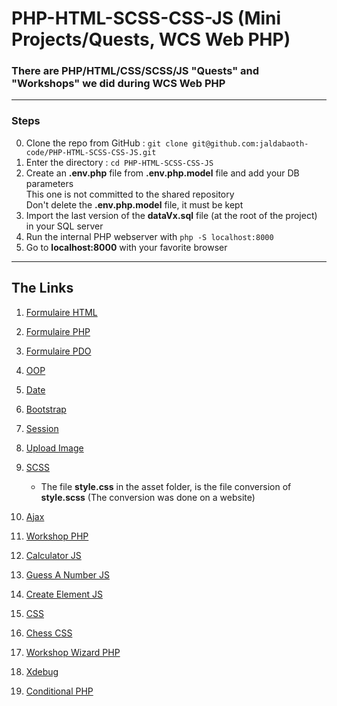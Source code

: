 <h1>PHP-HTML-SCSS-CSS-JS (Mini Projects/Quests, WCS Web PHP)</h1>

### There are PHP/HTML/CSS/SCSS/JS "Quests" and "Workshops" we did during WCS Web PHP


---

### Steps

0. Clone the repo from GitHub : `git clone git@github.com:jaldabaoth-code/PHP-HTML-SCSS-CSS-JS.git`
1. Enter the directory : `cd PHP-HTML-SCSS-CSS-JS`
2. Create an <b>.env.php</b> file from <b>.env.php.model</b> file and add your DB parameters<br/>
    This one is not committed to the shared repository<br/>
    Don't delete the <b>.env.php.model</b> file, it must be kept
3. Import the last version of the <b>dataVx.sql</b> file (at the root of the project) in your SQL server
4. Run the internal PHP webserver with `php -S localhost:8000`
5. Go to <b>localhost:8000</b> with your favorite browser

---

## The Links

1. <a href="https://github.com/jaldabaoth-code/PHP-HTML-SCSS-CSS-JS/tree/main/formHTML">Formulaire HTML</a>

2. <a href="https://github.com/jaldabaoth-code/PHP-HTML-SCSS-CSS-JS/tree/main/formPHP">Formulaire PHP</a>

3. <a href="https://github.com/jaldabaoth-code/PHP-HTML-SCSS-CSS-JS/tree/main/formPDO">Formulaire PDO</a>

4. <a href="https://github.com/jaldabaoth-code/PHP-HTML-SCSS-CSS-JS/tree/main/oop">OOP</a>

5. <a href="https://github.com/jaldabaoth-code/PHP-HTML-SCSS-CSS-JS/tree/main/date">Date</a>

6. <a href="https://github.com/jaldabaoth-code/PHP-HTML-SCSS-CSS-JS/tree/main/bootstrap">Bootstrap</a>

7. <a href="https://github.com/jaldabaoth-code/PHP-HTML-SCSS-CSS-JS/tree/main/session">Session</a>

8. <a href="https://github.com/jaldabaoth-code/PHP-HTML-SCSS-CSS-JS/tree/main/uploadImage">Upload Image</a>

9. <a href="https://github.com/jaldabaoth-code/PHP-HTML-SCSS-CSS-JS/tree/main/scss">SCSS</a>
    - The file <b>style.css</b> in the asset folder, is the file conversion of <b>style.scss</b> (The conversion was done on a website)

10. <a href="https://github.com/jaldabaoth-code/PHP-HTML-SCSS-CSS-JS/tree/main/ajax">Ajax</a>

11. <a href="https://github.com/jaldabaoth-code/PHP-HTML-SCSS-CSS-JS/tree/main/workshopPHP">Workshop PHP</a>

12. <a href="https://github.com/jaldabaoth-code/PHP-HTML-SCSS-CSS-JS/tree/main/calculatorJS">Calculator JS</a>

13. <a href="https://github.com/jaldabaoth-code/PHP-HTML-SCSS-CSS-JS/tree/main/guessNumberJS">Guess A Number JS</a>

14. <a href="https://github.com/jaldabaoth-code/PHP-HTML-SCSS-CSS-JS/tree/main/createElementJS">Create Element JS</a>

15. <a href="https://github.com/jaldabaoth-code/PHP-HTML-SCSS-CSS-JS/tree/main/css">CSS</a>

16. <a href="https://github.com/jaldabaoth-code/PHP-HTML-SCSS-CSS-JS/tree/main/chessCSS">Chess CSS</a>

17. <a href="https://github.com/jaldabaoth-code/PHP-HTML-SCSS-CSS-JS/tree/main/workshopWizardPHP">Workshop Wizard PHP</a>

18. <a href="https://github.com/jaldabaoth-code/PHP-HTML-SCSS-CSS-JS/tree/main/xdebug">Xdebug</a>

19. <a href="https://github.com/jaldabaoth-code/PHP-HTML-SCSS-CSS-JS/tree/main/conditionalPHP">Conditional PHP</a>